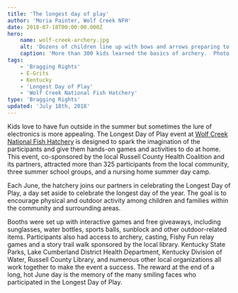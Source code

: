```yaml
---
title: 'The longest day of play'
author: 'Moria Painter, Wolf Creek NFH'
date: 2018-07-18T00:00:00.000Z
hero:
    name: wolf-creek-archery.jpg
    alt: 'Dozens of children line up with bows and arrows preparing to shoot at targets down range.'
    caption: 'More than 300 kids learned the basics of archery.  Photo by USFWS.'
tags:
    - 'Bragging Rights'
    - E-Grits
    - Kentucky
    - 'Longest Day of Play'
    - 'Wolf Creek National Fish Hatchery'
type: 'Bragging Rights'
updated: 'July 18th, 2018'
---
```


Kids love to have fun outside in the summer but sometimes the lure of electronics is more appealing.  The Longest Day of Play event at [Wolf Creek National Fish Hatchery](https://www.fws.gov/wolfcreek) is designed to spark the imagination of the participants and give them hands-on games and activities to do at home.  This event, co-sponsored by the local Russell County Health Coalition and its partners, attracted more than 325 participants from the local community, three summer school groups, and a nursing home summer day camp.

Each June, the hatchery joins our partners in celebrating the Longest Day of Play, a day set aside to celebrate the longest day of the year.  The goal is to encourage physical and outdoor activity among children and families within the community and surrounding areas.
 
Booths were set up with interactive games and free giveaways, including sunglasses, water bottles, sports balls, sunblock and other outdoor-related items. Participants also had access to archery, casting, Fishy Fun relay games and a story trail walk sponsored by the local library.  Kentucky State Parks, Lake Cumberland District Health Department, Kentucky Division of Water, Russell County Library, and numerous other local organizations all work together to make the event a success.  The reward at the end of a long, hot June day is the memory of the many smiling faces who participated in the Longest Day of Play.

